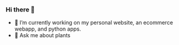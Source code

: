### Hi there 👋
- 🔭 I’m currently working on my personal website, an ecommerce webapp, and python apps.
- 🌱 Ask me about plants
